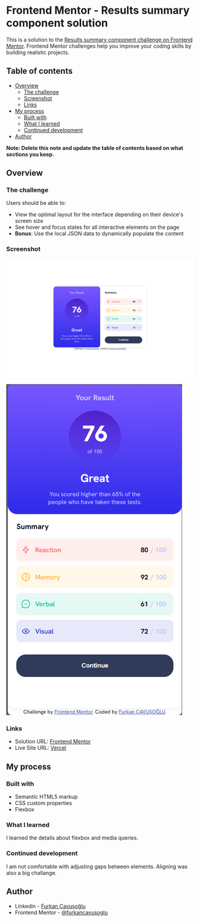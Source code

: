 # Frontend Mentor - Results summary component solution

This is a solution to the [Results summary component challenge on Frontend Mentor](https://www.frontendmentor.io/challenges/results-summary-component-CE_K6s0maV). Frontend Mentor challenges help you improve your coding skills by building realistic projects.

## Table of contents

- [Overview](#overview)
  - [The challenge](#the-challenge)
  - [Screenshot](#screenshot)
  - [Links](#links)
- [My process](#my-process)
  - [Built with](#built-with)
  - [What I learned](#what-i-learned)
  - [Continued development](#continued-development)
- [Author](#author)

**Note: Delete this note and update the table of contents based on what sections you keep.**

## Overview

### The challenge

Users should be able to:

- View the optimal layout for the interface depending on their device's screen size
- See hover and focus states for all interactive elements on the page
- **Bonus**: Use the local JSON data to dynamically populate the content

### Screenshot

![Web](./screenshot-web.png)

![Mobile](./screenshot-mobile.png)

### Links

- Solution URL: [Frontend Mentor](https://www.frontendmentor.io/solutions/results-summary-component-solution-vy4aNxSPQP)
- Live Site URL: [Vercel](frontendmentor-qa1gohlbw-cfurkannn-gmailcom.vercel.app)

## My process

### Built with

- Semantic HTML5 markup
- CSS custom properties
- Flexbox

### What I learned

I learned the details about flexbox and media queries.

### Continued development

I am not comfortable with adjusting gaps between elements. Aligning was also a big challange.

## Author

- Linkedin - [Furkan Çavuşoğlu](https://www.linkedin.com/in/furkan-cavusoglu/)
- Frontend Mentor - [@furkancavusoglu](https://www.frontendmentor.io/profile/furkancavusoglu)
